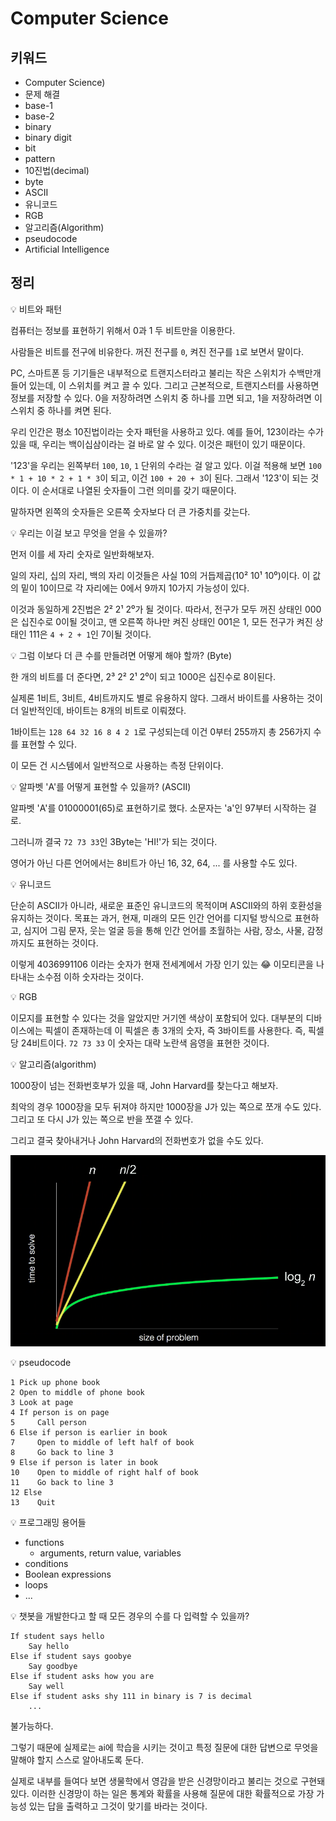 # Computer Science

## 키워드

- Computer Science)
- 문제 해결
- base-1
- base-2
- binary
- binary digit
- bit
- pattern
- 10진법(decimal)
- byte
- ASCII
- 유니코드
- RGB
- 알고리즘(Algorithm)
- pseudocode
- Artificial Intelligence

## 정리

💡 비트와 패턴 

컴퓨터는 정보를 표현하기 위해서 0과 1 두 비트만을 이용한다.

사람들은 비트를 전구에 비유한다. 꺼진 전구를 `0`, 켜진 전구를 `1`로 보면서 말이다.

PC, 스마트폰 등 기기들은 내부적으로 트랜지스터라고 불리는 작은 스위치가 수백만개 들어 있는데, 이 스위치를 켜고 끌 수 있다. 그리고 근본적으로, 트랜지스터를 사용하면 정보를 저장할 수 있다. 0을 저장하려면 스위치 중 하나를 끄면 되고, 1을 저장하려면 이 스위치 중 하나를 켜면 된다.

우리 인간은 평소 10진법이라는 숫자 패턴을 사용하고 있다. 예를 들어, 123이라는 수가 있을 때, 우리는 백이십삼이라는 걸 바로 알 수 있다. 이것은 패턴이 있기 때문이다.

'123'을 우리는 왼쪽부터 `100`, `10`, `1` 단위의 수라는 걸 알고 있다. 이걸 적용해 보면 `100 * 1 + 10 * 2 + 1 * 3`이 되고, 이건 `100 + 20 + 3`이 된다. 그래서 '123'이 되는 것이다. 이 순서대로 나열된 숫자들이 그런 의미를 갖기 때문이다. 

말하자면 왼쪽의 숫자들은 오른쪽 숫자보다 더 큰 가중치를 갖는다.

💡 우리는 이걸 보고 무엇을 얻을 수 있을까? 

먼저 이를 세 자리 숫자로 일반화해보자. 

일의 자리, 십의 자리, 백의 자리 이것들은 사실 10의 거듭제곱(10² 10¹ 10⁰)이다. 이 값의 밑이 10이므로 각 자리에는 0에서 9까지 10가지 가능성이 있다.

이것과 동일하게 2진법은 2² 2¹ 2⁰가 될 것이다. 따라서, 전구가 모두 꺼진 상태인 000은 십진수로 0이될 것이고, 맨 오른쪽 하나만 켜진 상태인 001은 1, 모든 전구가 켜진 상태인 111은 `4 + 2 + 1`인 7이될 것이다. 

💡 그럼 이보다 더 큰 수를 만들려면 어떻게 해야 할까? (Byte)

한 개의 비트를 더 준다면, 2³ 2² 2¹ 2⁰이 되고 1000은 십진수로 8이된다.

실제론 1비트, 3비트, 4비트까지도 별로 유용하지 않다. 그래서 바이트를 사용하는 것이 더 일반적인데, 바이트는 8개의 비트로 이뤄졌다. 

1바이트는 `128 64 32 16 8 4 2 1`로 구성되는데 이건 0부터 255까지 총 256가지 수를 표현할 수 있다.

이 모든 건 시스템에서 일반적으로 사용하는 측정 단위이다.

💡 알파벳 'A'를 어떻게 표현할 수 있을까? (ASCII)

알파벳 'A'를 01000001(65)로 표현하기로 했다. 소문자는 'a'인 97부터 시작하는 걸로. 

그러니까 결국 `72 73 33`인 3Byte는 'HI!'가 되는 것이다.

영어가 아닌 다른 언어에서는 8비트가 아닌 16, 32, 64, ... 를 사용할 수도 있다.

💡 유니코드

단순히 ASCII가 아니라, 새로운 표준인 유니코드의 목적이며 ASCII와의 하위 호환성을 유지하는 것이다. 목표는 과거, 현재, 미래의 모든 인간 언어를 디지털 방식으로 표현하고, 심지어 그림 문자, 웃는 얼굴 등을 통해 인간 언어를 초월하는 사람, 장소, 사물, 감정까지도 표현하는 것이다. 

이렇게 4036991106 이라는 숫자가 현재 전세계에서 가장 인기 있는 😂 이모티콘을 나타내는 소수점 이하 숫자라는 것이다. 

💡 RGB

이모지를 표현할 수 있다는 것을 알았지만 거기엔 색상이 포함되어 있다. 대부분의 디바이스에는 픽셀이 존재하는데 이 픽셀은 총 3개의 숫자, 즉 3바이트를 사용한다. 즉, 픽셀당 24비트이다. 
`72 73 33` 이 숫자는 대략 노란색 음영을 표현한 것이다. 

💡 알고리즘(algorithm)

1000장이 넘는 전화번호부가 있을 때, John Harvard를 찾는다고 해보자. 

최악의 경우 1000장을 모두 뒤져야 하지만 1000장을 J가 있는 쪽으로 쪼개 수도 있다. 그리고 또 다시 J가 있는 쪽으로 반을 쪼갤 수 있다. 

그리고 결국 찾아내거나 John Harvard의 전화번호가 없을 수도 있다.

<img src="./graph.png" alt="graph">

💡 pseudocode

```text
1 Pick up phone book
2 Open to middle of phone book
3 Look at page
4 If person is on page
5     Call person
6 Else if person is earlier in book
7     Open to middle of left half of book
8     Go back to line 3
9 Else if person is later in book
10    Open to middle of right half of book
11    Go back to line 3
12 Else
13    Quit
```

💡 프로그래밍 용어들

- functions
    - arguments, return value, variables
- conditions
- Boolean expressions
- loops
- ...

💡 챗봇을 개발한다고 할 때 모든 경우의 수를 다 입력할 수 있을까?

```text
If student says hello
    Say hello
Else if student says goobye
    Say goodbye
Else if student asks how you are
    Say well
Else if student asks shy 111 in binary is 7 is decimal
    ...
```

불가능하다. 

그렇기 때문에 실제로는 ai에 학습을 시키는 것이고 특정 질문에 대한 답변으로 무엇을 말해야 할지 스스로 알아내도록 둔다.

실제로 내부를 들여다 보면 생물학에서 영감을 받은 신경망이라고 불리는 것으로 구현돼 있다. 이러한 신경망이 하는 일은 통계와 확률을 사용해 질문에 대한 확률적으로 가장 가능성 있는 답을 출력하고 그것이 맞기를 바라는 것이다.